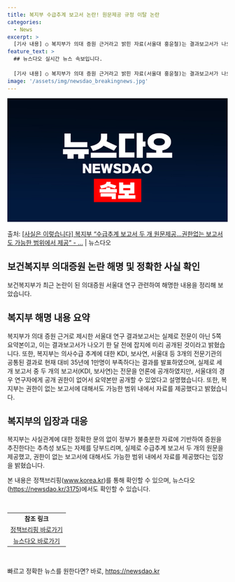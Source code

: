 ```yaml
---
title: 복지부 수급추계 보고서 논란! 원문제공 규정 이탈 논란
categories:
  - News
excerpt: >
  [기사 내용] ○ 복지부가 의대 증원 근거라고 밝힌 자료(서울대 홍윤철)는 결과보고서가 나오기 한달 전 잡지…
feature_text: >
  ## 뉴스다오 실시간 뉴스 속보입니다.

  [기사 내용] ○ 복지부가 의대 증원 근거라고 밝힌 자료(서울대 홍윤철)는 결과보고서가 나오기 한달 전 잡지…
image: '/assets/img/newsdao_breakingnews.jpg'
---
```


![뉴스다오 속보](/assets/img/newsdao_breakingnews.jpg)

<p>출처: <a href="https://newsdao.kr/3175" rel="dofollow">[사실은 이렇습니다] 복지부 “수급추계 보고서 두 개 원문제공…권한없는 보고서도 가능한 범위에서 제공” - …</a> | 뉴스다오</p>

<h2 data-ke-size="size26">보건복지부 의대증원 논란 해명 및 정확한 사실 확인</h2>
보건복지부가 최근 논란이 된 의대증원 서울대 연구 관련하여 해명한 내용을 정리해 보았습니다.

<h2 data-ke-size="size24">복지부 해명 내용 요약</h2>
복지부가 의대 증원 근거로 제시한 서울대 연구 결과보고서는 실제로 전문이 아닌 5쪽 요약본이고, 이는 결과보고서가 나오기 한 달 전에 잡지에 미리 공개된 것이라고 밝혔습니다. 또한, 복지부는 의사수급 추계에 대한 KDI, 보사연, 서울대 등 3개의 전문기관의 공통된 결과로 현재 대비 35년에 1만명이 부족하다는 결과를 발표하였으며, 실제로 세 개 보고서 중 두 개의 보고서(KDI, 보사연)는 전문을 언론에 공개하였지만, 서울대의 경우 연구자에게 공개 권한이 없어서 요약본만 공개할 수 있었다고 설명했습니다. 또한, 복지부는 권한이 없는 보고서에 대해서도 가능한 범위 내에서 자료를 제공했다고 밝혔습니다.

<h2 data-ke-size="size24">복지부의 입장과 대응</h2>
복지부는 사실관계에 대한 정확한 문의 없이 정부가 불충분한 자료에 기반하여 증원을 추진한다는 추측성 보도는 자제를 당부드리며, 실제로 수급추계 보고서 두 개의 원문을 제공했고, 권한이 없는 보고서에 대해서도 가능한 범위 내에서 자료를 제공했다는 입장을 밝혔습니다.

본 내용은 정책브리핑(<a href="https://www.korea.kr" target="_blank">www.korea.kr</a>)를 통해 확인할 수 있으며, 뉴스다오(<a href="https://newsdao.kr/3175" target="_blank">https://newsdao.kr/3175</a>)에서도 확인할 수 있습니다.

<p data-ke-size="size16">&nbsp;</p>
<table>
  <tbody>
    <tr>
      <td style="text-align: center; height: 17px;"><b>참조 링크</b></td>
    </tr>
    <tr>
      <td style="text-align: center; height: 17px;"><a href="https://www.korea.kr" target="_blank">정책브리핑 바로가기</a></td>
    </tr>
    <tr>
      <td style="text-align: center; height: 17px;"><a href="https://newsdao.kr/3175" target="_blank">뉴스다오 바로가기</a></td>
    </tr>
  </tbody>
</table>
<p data-ke-size="size16">&nbsp;</p> 

빠르고 정확한 뉴스를 원한다면? 바로, <a href="https://newsdao.kr" rel="dofollow">https://newsdao.kr</a>


